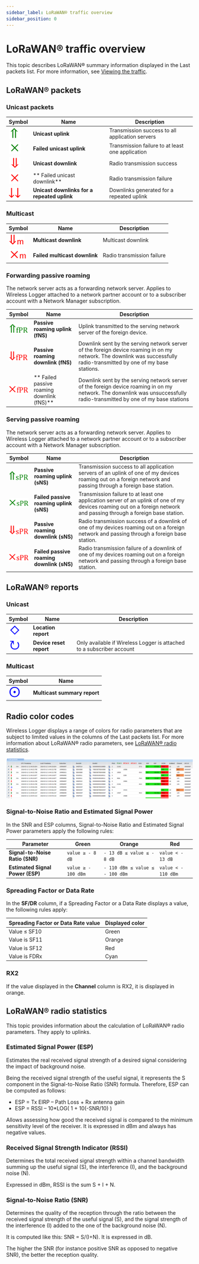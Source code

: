 ```yaml
---
sidebar_label: LoRaWAN® traffic overview
sidebar_position: 0
---
```


# LoRaWAN® traffic overview

This topic describes LoRaWAN® summary information displayed in the Last packets list. For more information, see
[Viewing the traffic](../viewing/view-traffic).

## LoRaWAN® packets

### Unicast packets
| Symbol | Name | Description |
|--------|------|-------------|
| ![](./../_images/uplink.png) | **Unicast uplink** | Transmission success to all application servers|
| ![](./_images/faileduplink.png) |**Failed unicast uplink**|Transmission failure to at least one application|
| ![](./../_images/downlink.png) | **Unicast downlink**|Radio transmission success|
| ![](./_images/faileddownlink.png) | ** Failed unicast downlink** |Radio transmission failure|
| ![](./_images/downlinkforrepeateduplink.png) | **Unicast downlinks for a repeated uplink** | Downlinks generated for a repeated uplink|

### Multicast
| Symbol | Name | Description |
|--------|------|-------------|
| ![](./_images/multicastdownlink.png) | **Multicast downlink** | Multicast downlink|
| ![](./_images/multicastdownlinkfailed.png) |**Failed multicast downlink**|Radio transmission failure|

### Forwarding passive roaming
The network server acts as a forwarding network server. Applies to Wireless Logger attached to a network partner account or to a subscriber account with a Network Manager subscription.


| Symbol | Name | Description |
|--------|------|-------------|
|![](./_images/fpruplink.png) |**Passive roaming uplink (fNS)** | Uplink transmitted to the serving network server of the foreign device.|
| ![](./_images/fprdownlink.png) | **Passive roaming downlink (fNS)** | Downlink sent by the  serving network server of the foreign device roaming in on my network. The downlink was successfully radio-transmitted by one of my base stations.|
| ![](./_images/fprfaileddownlink.png) | ** Failed passive roaming downlink (fNS)** | Downlink sent by the  serving network server of the foreign device roaming in on my network. The donwnlink was unsuccessfully radio-transmitted by one of my base stations | 

### Serving passive roaming

The network server acts as a forwarding network server. Applies to Wireless Logger attached to a network partner account or to a subscriber account with a Network Manager subscription.

| Symbol | Name | Description |
|--------|------|-------------|
| ![](./_images/spruplink.png) |**Passive roaming uplink (sNS)**|Transmission success to all application servers of an uplink of one of my devices roaming out on a foreign network and passing through a foreign base station.|
| ![](./_images/sprfaileduplink.png) |**Failed passive roaming uplink (sNS)**|Transmission failure to at least one application server of an uplink of one of my devices roaming out on a foreign network and passing through a foreign base station.|
| ![](./_images/sprdownlink.png)|**Passive roaming downlink (sNS)**|Radio transmission success of a downlink of one of my devices roaming out on a foreign network and passing through a foreign base station.|
| ![](./_images/sprfaileddownlink.png) |**Failed passive roaming downlink (sNS)** | Radio transmission failure of a downlink of one of my devices roaming out on a foreign network and passing through a foreign base station.|

## LoRaWAN® reports

### Unicast

| Symbol                           | Name                    | Description                                                           |
|----------------------------------|-------------------------|-----------------------------------------------------------------------|
| ![](./_images/locationreport.png) | **Location report**     |                                                                       |
| ![](./_images/resetreport.png)    | **Device reset report** | Only available if Wireless Logger is attached to a subscriber account |

### Multicast

| Symbol                                   | Name                         |
|------------------------------------------|------------------------------|
| ![](./_images/multicastsummaryreport.png) | **Multicast summary report** |

## Radio color codes

Wireless Logger displays a range of colors for radio parameters that are
subject to limited values in the columns of the Last packets list. For more
information about LoRaWAN® radio parameters, see [LoRaWAN® radio
statistics](#lorawan-radio-statistics).

![](./_images/appendix-a-color-rules-in.png)

### Signal-to-Noise Ratio and Estimated Signal Power

In the SNR and ESP
columns, Signal-to-Noise Ratio and Estimated Signal Power
parameters apply the following rules:

| Parameter                        | Green               | Orange                          | Red                 |
|----------------------------------|---------------------|---------------------------------|---------------------|
| **Signal-to-Noise Ratio (SNR)**  | `value ≥ - 8 dB`    | `- 13 dB ≤ value ≤ - 8 dB`      | `value < - 13 dB`   |
| **Estimated Signal Power (ESP)** | `value ≥ - 100 dBm` | `- 110 dBm ≤ value ≤ - 100 dBm` | `value < - 110 dBm` |

### Spreading Factor or Data Rate

In the **SF/DR** column, if a Spreading Factor or a Data Rate displays a
value, the following rules apply:

| Spreading Factor or Data Rate value | Displayed color |
|-------------------------------------|-----------------|
| Value ≤ SF10                        | Green           |
| Value is SF11                       | Orange          |
| Value is SF12                       | Red             |
| Value is FDRx                       | Cyan            |

### RX2

If the value displayed in the **Channel** column is RX2, it is displayed
in orange.

## LoRaWAN® radio statistics

This topic provides information about the calculation of LoRaWAN® radio
parameters. They apply to uplinks.

### Estimated Signal Power (ESP)

Estimates the real received signal strength of a desired signal
considering the impact of background noise.

Being the received signal strength of the useful signal, it
represents the S component in the Signal-to-Noise Ratio (SNR) formula.
Therefore, ESP can be computed as follows:
- ESP = Tx EIRP – Path Loss + Rx antenna gain
- ESP = RSSI – 10*LOG( 1 + 10(-SNR/10) )

Allows assessing how good the received signal is compared to the
minimum sensitivity level of the receiver. It is expressed in dBm and
always has negative values.

### Received Signal Strength Indicator (RSSI)

Determines the total received signal strength within a channel
bandwidth summing up the useful signal (S), the interference (I), and
the background noise (N).

Expressed in dBm, RSSI is the sum S + I + N.

### Signal-to-Noise Ratio (SNR)

Determines the quality of the reception through the ratio between
the received signal strength of the useful signal (S), and the signal
strength of the interference (I) added to the one of the background
noise (N).

It is computed like this: SNR = S/(I+N). It is expressed in
dB.

The higher the SNR (for instance positive SNR as opposed to
negative SNR), the better the reception quality.
